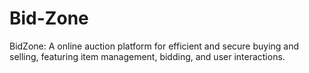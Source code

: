 # Bid-Zone
BidZone: A  online auction platform for efficient and secure buying and selling, featuring item management, bidding, and user interactions.
